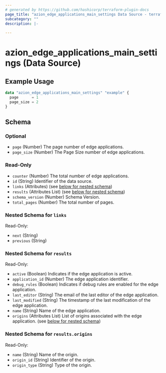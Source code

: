 ```yaml
---
# generated by https://github.com/hashicorp/terraform-plugin-docs
page_title: "azion_edge_applications_main_settings Data Source - terraform-provider-azion"
subcategory: ""
description: |-
  
---
```


# azion_edge_applications_main_settings (Data Source)



## Example Usage

```terraform
data "azion_edge_applications_main_settings" "example" {
  page      = 1
  page_size = 2
}
```

<!-- schema generated by tfplugindocs -->
## Schema

### Optional

- `page` (Number) The page number of edge applications.
- `page_size` (Number) The Page Size number of edge applications.

### Read-Only

- `counter` (Number) The total number of edge applications.
- `id` (String) Identifier of the data source.
- `links` (Attributes) (see [below for nested schema](#nestedatt--links))
- `results` (Attributes List) (see [below for nested schema](#nestedatt--results))
- `schema_version` (Number) Schema Version.
- `total_pages` (Number) The total number of pages.

<a id="nestedatt--links"></a>
### Nested Schema for `links`

Read-Only:

- `next` (String)
- `previous` (String)


<a id="nestedatt--results"></a>
### Nested Schema for `results`

Read-Only:

- `active` (Boolean) Indicates if the edge application is active.
- `application_id` (Number) The edge application identifier.
- `debug_rules` (Boolean) Indicates if debug rules are enabled for the edge application.
- `last_editor` (String) The email of the last editor of the edge application.
- `last_modified` (String) The timestamp of the last modification of the edge application.
- `name` (String) Name of the edge application.
- `origins` (Attributes List) List of origins associated with the edge application. (see [below for nested schema](#nestedatt--results--origins))

<a id="nestedatt--results--origins"></a>
### Nested Schema for `results.origins`

Read-Only:

- `name` (String) Name of the origin.
- `origin_id` (String) Identifier of the origin.
- `origin_type` (String) Type of the origin.
